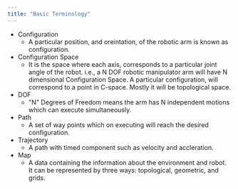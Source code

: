```yaml
---
title: "Basic Terminology"
---
```


- Configuration
	- A particular position, and oreintation, of the robotic arm is known as configuration.
-  Configuration Space 
	- It is the space where each axis, corresponds to a particular joint angle of the robot. i.e., a N DOF robotic manipulator arm will have N dimensional Configuration Space. A particular configuration, will correspond to a point in C-space. Mostly it will be  topological space.
- DOF
	- "N" Degrees of Freedom means the arm has N independent motions which can execute simultaneously.
- Path
	- A set of way points which on executing will reach the desired configuration.
- Trajectory
	-  A path with timed component such as velocity and accleration.
- Map
	- A data containing the information about the environment and robot. It can be represented by three ways: topological, geometric, and grids.

<script defer src="https://cdn.commento.io/js/commento.js"></script>
<div id="commento"></div>